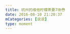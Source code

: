 ```yaml
---
title: 杭州的维他柠檬茶要7块😳
date: 2016-08-10 21:20:37
mCategories: [说说]
type: moment
---
```


<div id="pics-20160810212037"></div>

<script src="/lib/moment/pics.js"></script>
<script>
var data = [
    {"link": "2016-08-10_000000.jpeg", "type": "shuoshuo"},
    {"link": "2016-08-10_000001.jpeg", "type": "shuoshuo"},
    {"link": "2016-08-10_000002.jpeg", "type": "shuoshuo"},
    {"link": "2016-08-10_000003.jpeg", "type": "shuoshuo"},
    {"link": "2016-08-10_000004.jpeg", "type": "shuoshuo"},
    {"link": "2016-08-10_000005.jpeg", "type": "shuoshuo"},
    {"link": "2016-08-10_000006.jpeg", "type": "shuoshuo"}
];
picsRender(data, "pics-20160810212037");
</script>
